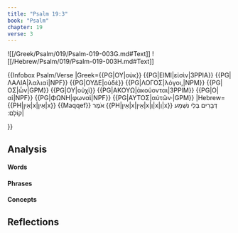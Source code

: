 ```yaml
---
title: "Psalm 19:3"
book: "Psalm"
chapter: 19
verse: 3
---
```

![[/Greek/Psalm/019/Psalm-019-003G.md#Text]]
![[/Hebrew/Psalm/019/Psalm-019-003H.md#Text]]

{{Infobox Psalm/Verse 
|Greek={{PG|ΟΥ|οὐκ}} {{PG|ΕΙΜΙ|εἰσὶν|3PPIA}} {{PG|ΛΑΛΙΑ|λαλιαὶ|NPF}} {{PG|ΟΥΔΕ|οὐδὲ}} {{PG|ΛΟΓΟΣ|λόγοι,|NPM}} {{PG|ΟΣ|ὧν|GPM}} {{PG|ΟΥ|οὐχὶ}} {{PG|ΑΚΟΥΩ|ἀκούονται|3PPIM}} {{PG|Ο|αἱ|NPF}} {{PG|ΦΩΝΗ|φωναὶ|NPF}} {{PG|ΑΥΤΟΣ|αὐτῶν·|GPM}}
|Hebrew={{PH|אַיִן|x|אֵין|x}}
{{Maqqef}}
אֹמֶר
{{PH|אַיִן|x|אֵין|x|וְ|x|וְ|x}}
דְּבָרִים
בְּלִי
נִשְׁמָע
קוֹלָם
׃|<!--
MS
MP
X
NRMS
MSC
//-->

}}

## Analysis

#### Words

#### Phrases

#### Concepts

## Reflections
